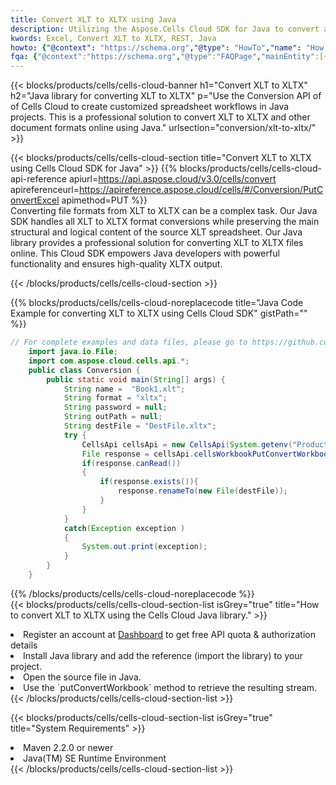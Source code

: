 ```yaml
---
title: Convert XLT to XLTX using Java 
description: Utilizing the Aspose.Cells Cloud SDK for Java to convert a XLT format file to a XLTX format file. 
kwords: Excel, Convert XLT to XLTX, REST, Java
howto: {"@context": "https://schema.org","@type": "HowTo","name": "How to convert XLT to XLTX using the Cells Cloud Java library.","description": "How to convert XLT to XLTX using the Cells Cloud Java library.","image": {"@type": "ImageObject"},"url": "/java/conversion/xlt-to-xltx/","step": [{ "@type": "HowToStep","name": "How to convert XLT to XLTX using the Cells Cloud Java library. step 1", "image": {"@type": "ImageObject",},"url": "/java/conversion/xlt-to-xltx/","text": "Register an account at <a href='https://dashboard.aspose.cloud/'>Dashboard</a> to get free API quota & authorization details",},{ "@type": "HowToStep","name": "How to convert XLT to XLTX using the Cells Cloud Java library. step 1", "image": {"@type": "ImageObject",},"url": "/java/conversion/xlt-to-xltx/","text": "Install Java library and add the reference (import the library) to your project.",},{ "@type": "HowToStep","name": "How to convert XLT to XLTX using the Cells Cloud Java library. step 1", "image": {"@type": "ImageObject",},"url": "/java/conversion/xlt-to-xltx/","text": "Open the source file in Java.",},{ "@type": "HowToStep","name": "How to convert XLT to XLTX using the Cells Cloud Java library. step 1", "image": {"@type": "ImageObject",},"url": "/java/conversion/xlt-to-xltx/","text": "Use the `putConvertWorkbook` method to retrieve the resulting stream.",}, ],"supply": {"@type": "HowToSupply","name": "document"},"tool": [{"@type": "HowToTool","name": "IntelliJ IDEA, Visual Studio Code, Eclipse"},{"@type": "HowToTool","name": "Aspose Cells"}],"totalTime": "PT6M"}
fqa: {"@context":"https://schema.org","@type":"FAQPage","mainEntity":[{"@type":"Question","name":"Why convert file formats in C# using REST API?","acceptedAnswer":{"@type":"Answer","text":"Documents are encoded in many ways, and some files may be incompatible with the software you use. To open and read such files, just convert them to appropriate file formats.<br/><ol><li>Install .NET SDK and add the reference (import the library) to your project.</li><li>Open the source file in C# using REST API.</li><li>Call the PutConvertWorkbookRequest() method, passing an output filename with required extension.</li><li>Get the result of conversion as a separate file.</li></ol>"}},{"@type":"Question","name":"What file formats can I convert with your C# library?","acceptedAnswer":{"@type":"Answer","text":"We support a variety of file formats for conversion using .NET library, including XLSX, Excel, xls , PDF, CSV, HTML, Markdown, XML, PNG, JPG, TIFF, Json, TXT and many more."}},{"@type":"Question","name":"What is the maximum allowed file size for conversion using this .NET library?","acceptedAnswer":{"@type":"Answer","text":"There are no file size limits for format conversions using .NET library."}}]}
---
```



{{< blocks/products/cells/cells-cloud-banner h1="Convert XLT to XLTX" h2="Java library for converting XLT to XLTX" p="Use the Conversion API of of Cells Cloud to create customized spreadsheet workflows in Java projects. This is a professional solution to convert XLT to XLTX and other document formats online using Java." urlsection="conversion/xlt-to-xltx/" >}}

{{< blocks/products/cells/cells-cloud-section  title="Convert XLT to XLTX using Cells Cloud SDK for Java" >}}
{{% blocks/products/cells/cells-cloud-api-reference  apiurl=https://api.aspose.cloud/v3.0/cells/convert  apireferenceurl=https://apireference.aspose.cloud/cells/#/Conversion/PutConvertExcel  apimethod=PUT %}}
<br/>
Converting file formats from XLT to XLTX can be a complex task. Our Java SDK handles all XLT to XLTX format conversions while preserving the main structural and logical content of the source XLT spreadsheet. Our Java library provides a professional solution for converting XLT to XLTX files online. This Cloud SDK empowers Java developers with powerful functionality and ensures high-quality XLTX output.

{{< /blocks/products/cells/cells-cloud-section >}}

{{% blocks/products/cells/cells-cloud-noreplacecode title="Java Code Example for converting XLT to XLTX using Cells Cloud SDK" gistPath="" %}}
 
```java
// For complete examples and data files, please go to https://github.com/aspose-cells-cloud/aspose-cells-cloud-java/
    import java.io.File;
    import com.aspose.cloud.cells.api.*;
    public class Conversion {
        public static void main(String[] args) {
            String name =  "Book1.xlt";
            String format = "xltx";
            String password = null;
            String outPath = null;
            String destFile = "DestFile.xltx";
            try {
                CellsApi cellsApi = new CellsApi(System.getenv("ProductClientId"), System.getenv("ProductClientSecret"));
                File response = cellsApi.cellsWorkbookPutConvertWorkbook(new File(name), format, password, outPath, null,null);            
                if(response.canRead())
                {
                    if(response.exists()){
                        response.renameTo(new File(destFile));
                    }                
                }
            }
            catch(Exception exception )
            {
                System.out.print(exception);
            }
        }
    }
```
 
{{% /blocks/products/cells/cells-cloud-noreplacecode  %}}
<br/>
{{< blocks/products/cells/cells-cloud-section-list isGrey="true"  title="How to convert XLT to XLTX using the Cells Cloud Java library." >}}
<li>Register an account at <a href="https://dashboard.aspose.cloud/">Dashboard</a> to get free API quota & authorization details</li>
<li>Install Java library and add the reference (import the library) to your project.</li>
<li>Open the source file in Java.</li>
<li>Use the `putConvertWorkbook` method to retrieve the resulting stream.</li>
{{< /blocks/products/cells/cells-cloud-section-list >}}

{{< blocks/products/cells/cells-cloud-section-list isGrey="true"  title="System Requirements" >}}
<li>Maven 2.2.0 or newer</li>
<li>Java(TM) SE Runtime Environment</li>
{{< /blocks/products/cells/cells-cloud-section-list >}}
